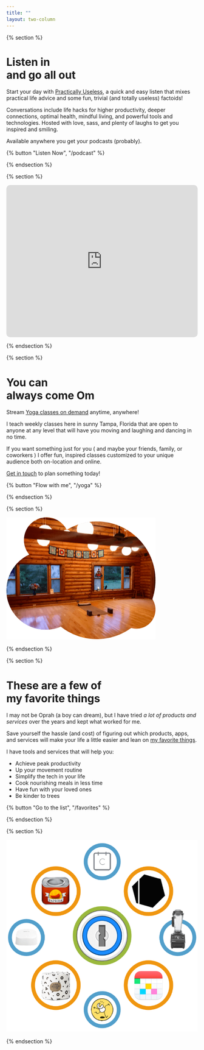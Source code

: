```yaml
---
title: ""
layout: two-column
---
```


{% section %}

# Listen in <br> and go all out

Start your day with [Practically Useless](/podcast), a quick and easy listen that mixes practical life advice and some fun, trivial (and totally useless) factoids!

Conversations include life hacks for higher productivity, deeper connections, optimal health, mindful living, and powerful tools and technologies. Hosted with love, sass, and plenty of laughs to get you inspired and smiling.

Available anywhere you get your podcasts (probably).

{% button "Listen Now", "/podcast" %}

{% endsection %}

{% section %}

<div style="width: 100%; height: 400px; border-radius: 10px; overflow: hidden;"><iframe style="width: 100%; height: 100%;" frameborder="no" scrolling="no" seamless src="https://player.captivate.fm/show/f368b04e-dde4-47b9-84fc-116c56251601/" title="Podcast player"></iframe></div>

{% endsection %}

{% section %}

# You can <br> always come Om

Stream [Yoga classes on demand](/yoga) anytime, anywhere!

I teach weekly classes here in sunny Tampa, Florida that are open to anyone at any level that will have you moving and laughing and dancing in no time.

If you want something just for you ( and maybe your friends, family, or coworkers ) I offer fun, inspired classes customized to your unique audience both on-location and online.

[Get in touch](mailto:yoga@cvburgess.com) to plan something today!

{% button "Flow with me", "/yoga" %}

{% endsection %}

{% section %}

[![The Lotus Pond](/img/yoga/lotus-pond.png)](/yoga)

{% endsection %}

{% section %}

# These are a few of <br> my favorite things

I may not be Oprah (a boy can dream), but I have tried _a lot of products and services_ over the years and kept what worked for me.

Save yourself the hassle (and cost) of figuring out which products, apps, and services will make your life a little easier and lean on [my favorite things](/favorites).

I have tools and services that will help you:

- Achieve peak productivity
- Up your movement routine
- Simplify the tech in your life
- Cook nourishing meals in less time
- Have fun with your loved ones
- Be kinder to trees

{% button "Go to the list", "/favorites" %}

{% endsection %}

{% section %}

[![Favorite Things](/img/favorites/0-all.png)](/favorites)

{% endsection %}

<!-- {% section %}

# Personalized consulting <br> on your schedule

Want more? Book virtual [consulting sessions](/consulting) with me for individual attention that fits your schedule.

**Career**: Resume, interview, leadership, and productivity

**Wellness**: Yoga, movement, and plant-based basics

**Tools + Tech**: Automate and optimize for happiness

If you want to see if we click, or if there's something not on the list, no worries! Book a [FREE consultation](https://calendly.com/book-cvburgess/consultation) and let's chat about your goals and how we can chart a course to them.

{% button "Book a free consultation", "https://calendly.com/book-cvburgess/consultation" %}

{% endsection %}

{% section %}

<div class="calendly-inline-widget" data-url="https://calendly.com/book-cvburgess?hide_landing_page_details=1&background_color=faf9f5&text_color=3c3b39&primary_color=f0960f" style="min-width:320px;height:800px;"></div>
<script async type="text/javascript" src="https://assets.calendly.com/assets/external/widget.js"></script>

{% endsection %} -->

